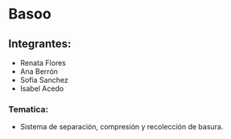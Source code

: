 # Basoo


## Integrantes:

* Renata Flores
* Ana Berrón
* Sofía Sanchez
* Isabel Acedo

### Tematica:

* Sistema de separación, compresión y recolección de basura. 



